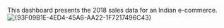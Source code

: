 This dashboard presents the 2018 sales data for an Indian e-commerce. 
![{93F09B1E-4ED4-45A6-AA22-1F7217496C43}](https://github.com/user-attachments/assets/4b98d2b9-f772-4dca-990f-1ea64d68358e)
